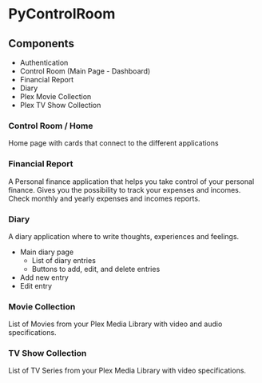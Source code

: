 # PyControlRoom

## Components

- Authentication
- Control Room (Main Page - Dashboard)
- Financial Report
- Diary
- Plex Movie Collection
- Plex TV Show Collection

### Control Room / Home

Home page with cards that connect to the different applications

### Financial Report

A Personal finance application that helps you take control of your personal finance. 
Gives you the possibility to track your expenses and incomes.
Check monthly and yearly expenses and incomes reports.

### Diary

A diary application where to write thoughts, experiences and feelings.

- Main diary page
    - List of diary entries
    - Buttons to add, edit, and delete entries
- Add new entry
- Edit entry

### Movie Collection

List of Movies from your Plex Media Library with video and audio specifications.

### TV Show Collection

List of TV Series from your Plex Media Library with video specifications.